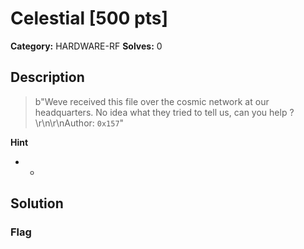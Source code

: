 # Celestial [500 pts]

**Category:** HARDWARE-RF
**Solves:** 0

## Description
>b"Weve received this file over the cosmic network at our headquarters. No idea what they tried to tell us, can you help ?\r\n\r\nAuthor: `0x157`"

**Hint**
* -

## Solution

### Flag

